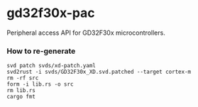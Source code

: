 gd32f30x-pac
============

Peripheral access API for GD32F30x microcontrollers.

### How to re-generate
```
svd patch svds/xd-patch.yaml
svd2rust -i svds/GD32F30x_XD.svd.patched --target cortex-m
rm -rf src
form -i lib.rs -o src
rm lib.rs
cargo fmt
```
